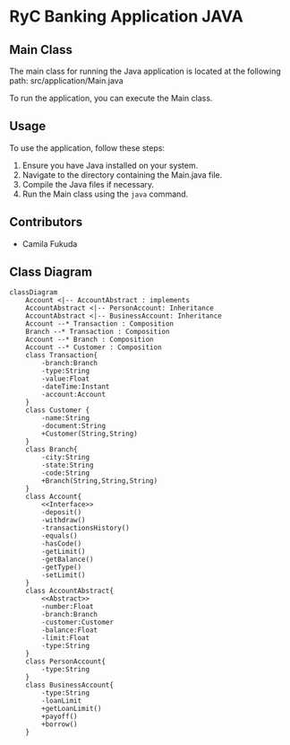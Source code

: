 # RyC Banking Application JAVA


## Main Class
The main class for running the Java application is located at the following path:
src/application/Main.java

To run the application, you can execute the Main class.

## Usage
To use the application, follow these steps:
1. Ensure you have Java installed on your system.
2. Navigate to the directory containing the Main.java file.
3. Compile the Java files if necessary.
4. Run the Main class using the `java` command.

## Contributors
- Camila Fukuda

## Class Diagram
```mermaid
classDiagram
    Account <|-- AccountAbstract : implements
    AccountAbstract <|-- PersonAccount: Inheritance
    AccountAbstract <|-- BusinessAccount: Inheritance
    Account --* Transaction : Composition
    Branch --* Transaction : Composition
    Account --* Branch : Composition
    Account --* Customer : Composition
    class Transaction{
        -branch:Branch
        -type:String
        -value:Float
        -dateTime:Instant
        -account:Account
    }
    class Customer {
        -name:String
        -document:String
        +Customer(String,String)
    }
    class Branch{
        -city:String
        -state:String
        -code:String
        +Branch(String,String,String)
    }
    class Account{
        <<Interface>>
        -deposit()
        -withdraw()
        -transactionsHistory()
        -equals()
        -hasCode()
        -getLimit()
        -getBalance()
        -getType()
        -setLimit()
    }
    class AccountAbstract{
        <<Abstract>>
        -number:Float
        -branch:Branch
        -customer:Customer
        -balance:Float
        -limit:Float
        -type:String
    }
    class PersonAccount{
        -type:String
    }
    class BusinessAccount{
        -type:String
        -loanLimit
        +getLoanLimit()
        +payoff()
        +borrow()
    }
```
